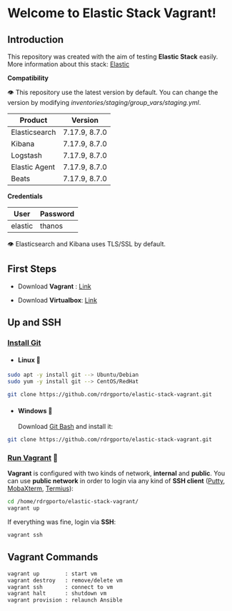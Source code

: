 # Welcome to Elastic Stack Vagrant!

## Introduction

This repository was created with the aim of testing **Elastic Stack** easily. More information about this stack: [Elastic](https://www.elastic.co/)

**Compatibility**

:eye: This repository use the latest version by default. You can change the version by modifying *inventories/staging/group_vars/staging.yml*.

| Product       | Version       |
| ------------- | ------------- |
| Elasticsearch | 7.17.9, 8.7.0 |
| Kibana        | 7.17.9, 8.7.0 |
| Logstash      | 7.17.9, 8.7.0 |
| Elastic Agent | 7.17.9, 8.7.0 |
| Beats         | 7.17.9, 8.7.0 |

**Credentials**

| User          | Password      |
| ------------- | ------------- |
| elastic       | thanos        |

:eye: Elasticsearch and Kibana uses TLS/SSL by default.

## First Steps

* Download **Vagrant** : [Link](https://www.vagrantup.com/downloads.html)

- Download **Virtualbox**: [Link](https://www.virtualbox.org/wiki/Downloads)

## Up and SSH

### <u>Install Git</u>

- #### Linux :penguin:

```bash
sudo apt -y install git --> Ubuntu/Debian
sudo yum -y install git --> CentOS/RedHat

git clone https://github.com/rdrgporto/elastic-stack-vagrant.git
```

- #### Windows :checkered_flag:

  Download [Git Bash](https://gitforwindows.org/) and install it:

```bash
git clone https://github.com/rdrgporto/elastic-stack-vagrant.git
```

### <u>Run Vagrant</u> :rocket:

**Vagrant** is configured with two kinds of network, **internal** and **public**. You can use **public network** in order to login via any kind of **SSH client** ([Putty](https://www.putty.org/), [MobaXterm](https://mobaxterm.mobatek.net/), [Termius](https://www.termius.com/)):

```bash
cd /home/rdrgporto/elastic-stack-vagrant/
vagrant up
```

If everything was fine, login via **SSH**:

```bash
vagrant ssh
```

## Vagrant Commands

```bash
vagrant up        : start vm
vagrant destroy   : remove/delete vm
vagrant ssh       : connect to vm
vagrant halt      : shutdown vm
vagrant provision : relaunch Ansible
```
